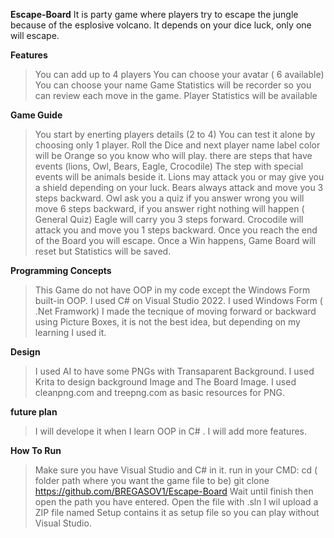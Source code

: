 **Escape-Board**
It is party game where players try to escape the jungle because of the esplosive volcano. It depends on your dice luck, only one will escape.

**Features**
> You can add up to 4 players
> You can choose your avatar ( 6 available)
> You can choose your name
> Game Statistics will be recorder so you can review each move in the game.
> Player Statistics will be available

**Game Guide**
> You start by enerting players details (2 to 4)
> You can test it alone by choosing only 1 player.
> Roll the Dice and next player name label color will be Orange so you know who will play.
> there are steps that have events (lions, Owl, Bears, Eagle, Crocodile)
> The step with special events will be animals beside it.
> Lions may attack you or may give you a shield depending on your luck.
> Bears always attack and move you 3 steps backward.
> Owl ask you a quiz if you answer wrong you will move 6 steps backward, if you answer right nothing will happen ( General Quiz)
> Eagle will carry you 3 steps forward.
> Crocodile will attack you and move you 1 steps backward.
> Once you reach the end of the Board you will escape.
> Once a Win happens, Game Board will reset but Statistics will be saved. 


**Programming Concepts**
> This Game do not have OOP in my code except the Windows Form built-in OOP.
> I used C# on Visual Studio 2022.
> I used Windows Form ( .Net Framwork)
> I made the tecnique of moving forward or backward using Picture Boxes, it is not the best idea, but depending on my learning I used it.


**Design**
> I used AI to have some PNGs with Transaparent Background.
> I used Krita to design background Image and The Board Image.
> I used cleanpng.com and treepng.com as basic resources for PNG.

**future plan**
> I will develope it when I learn OOP in C# .
> I will add more features.

**How To Run**
> Make sure you have Visual Studio and C# in it.
> run in your CMD:
cd ( folder path where you want the game file to be)
git clone https://github.com/BREGASOV1/Escape-Board
> Wait until finish then open the path you have entered.
> Open the file with .sln
> I wil upload a ZIP file named Setup contains it as setup file so you can play without Visual Studio.
